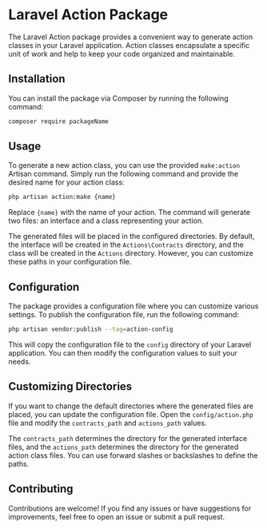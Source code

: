 # Laravel Action Package

The Laravel Action package provides a convenient way to generate action classes in your Laravel application. Action classes encapsulate a specific unit of work and help to keep your code organized and maintainable.

## Installation

You can install the package via Composer by running the following command:

```bash
composer require packageName
```

## Usage

To generate a new action class, you can use the provided `make:action` Artisan command. Simply run the following command and provide the desired name for your action class:

```bash
php artisan action:make {name}
```

Replace `{name}` with the name of your action. The command will generate two files: an interface and a class representing your action.

The generated files will be placed in the configured directories. By default, the interface will be created in the `Actions\Contracts` directory, and the class will be created in the `Actions` directory. However, you can customize these paths in your configuration file.

## Configuration

The package provides a configuration file where you can customize various settings. To publish the configuration file, run the following command:

```bash
php artisan vendor:publish --tag=action-config
```
This will copy the configuration file to the `config` directory of your Laravel application. You can then modify the configuration values to suit your needs.

## Customizing Directories

If you want to change the default directories where the generated files are placed, you can update the configuration file. Open the `config/action.php` file and modify the `contracts_path` and `actions_path` values.

The `contracts_path` determines the directory for the generated interface files, and the `actions_path` determines the directory for the generated action class files. You can use forward slashes or backslashes to define the paths.

## Contributing

Contributions are welcome! If you find any issues or have suggestions for improvements, feel free to open an issue or submit a pull request.

